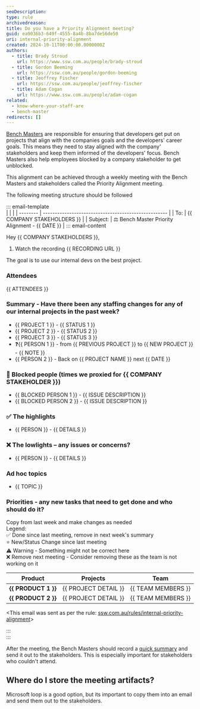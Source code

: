 ```yaml
---
seoDescription: 
type: rule
archivedreason:
title: Do you have a Priority Alignment meeting?
guid: ea9036b3-649f-4555-8a4b-8ba7de56de50
uri: internal-priority-alignment
created: 2024-10-11T00:00:00.0000000Z
authors:
  - title: Brady Stroud
    url: https://www.ssw.com.au/people/brady-stroud
  - title: Gordon Beeming
    url: https://ssw.com.au/people/gordon-beeming
  - title: Jeoffrey Fischer
    url: https://ssw.com.au/people/jeoffrey-fischer
  - title: Adam Cogan
    url: https://www.ssw.com.au/people/adam-cogan
related:
  - know-where-your-staff-are
  - bench-master
redirects: []
---
```


[Bench Masters](/bench-mastes) are responsible for ensuring that developers get put on projects that align with the companies goals and the developers' career goals. This means they need to stay aligned with the company' stakeholders and keep them informed of the developers' focus.
Bench Masters also help employees blocked by a company stakeholder to get unblocked.

This alignment can be achieved through a weekly meeting with the Bench Masters and stakeholders called the Priority Alignment meeting.

The following meeting structure should be followed

::: email-template  
|          |                                                      |
| -------- | ---------------------------------------------------- |
| To:      | {{ COMPANY STAKEHOLDERS }}                           |
| Subject: | ⚖️ Bench Master Priority Alignment - {{ DATE }} |
::: email-content  

Hey {{ COMPANY STAKEHOLDERS }},

1. Watch the recording
    {{ RECORDING URL }}

The goal is to use our internal devs on the best project.

### Attendees
{{ ATTENDEES }}

### Summary - Have there been any staffing changes for any of our internal projects in the past week?

- {{ PROJECT 1 }} - {{ STATUS 1 }}
- {{ PROJECT 2 }} - {{ STATUS 2 }}
- {{ PROJECT 3 }} - {{ STATUS 3 }}
- ❓{{ PERSON 1 }} - from {{ PREVIOUS PROJECT }} to {{ NEW PROJECT }} - {{ NOTE }}
- {{ PERSON 2 }} - Back on {{ PROJECT NAME }} next {{ DATE }}

### 🛑 Blocked people (times we proxied for {{ COMPANY STAKEHOLDER }})

- {{ BLOCKED PERSON 1 }} - {{ ISSUE DESCRIPTION }}
- {{ BLOCKED PERSON 2 }} - {{ ISSUE DESCRIPTION }}

### ✅ The highlights

- {{ PERSON }} - {{ DETAILS }}

### ❌ The lowlights – any issues or concerns?

- {{ PERSON }} - {{ DETAILS }}

### Ad hoc topics

- {{ TOPIC }}

### Priorities - any new tasks that need to get done and who should do it?

Copy from last week and make changes as needed  
Legend:  
✅ Done since last meeting, remove in next week's summary  
⭐️ New/Status Change since last meeting  
⚠️ Warning - Something might not be correct here  
❌ Remove next meeting - Consider removing these as the team is not working on it

| **Product**         | **Projects**         | **Team**           |
| ------------------- | -------------------- | ------------------ |
| **{{ PRODUCT 1 }}** | {{ PROJECT DETAIL }} | {{ TEAM MEMBERS }} |
| **{{ PRODUCT 2 }}** | {{ PROJECT DETAIL }} | {{ TEAM MEMBERS }} |


<This email was sent as per the rule: [ssw.com.au/rules/internal-priority-alignment](/internal-priority-alignment)>

:::  
:::

After the meeting, the Bench Masters should record a [quick summary](/summary-recording-sprint-reviews) and send it out to the stakeholders. This is especially important for stakeholders who couldn't attend.

## Where do I store the meeting artifacts?

Microsoft loop is a good option, but its important to copy them into an email and send them out to the stakeholders.